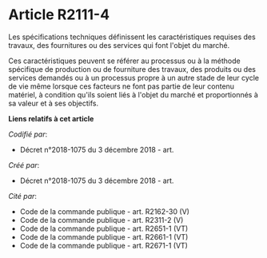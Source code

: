 # Article R2111-4

Les spécifications techniques définissent les caractéristiques requises des travaux, des fournitures ou des services qui font
l'objet du marché.

Ces caractéristiques peuvent se référer au processus ou à la méthode spécifique de production ou de fourniture des travaux,
des produits ou des services demandés ou à un processus propre à un autre stade de leur cycle de vie même lorsque ces
facteurs ne font pas partie de leur contenu matériel, à condition qu'ils soient liés à l'objet du marché et proportionnés à
sa valeur et à ses objectifs.

**Liens relatifs à cet article**

_Codifié par_:

  - Décret n°2018-1075 du 3 décembre 2018 - art.

_Créé par_:

  - Décret n°2018-1075 du 3 décembre 2018 - art.

_Cité par_:

  - Code de la commande publique - art. R2162-30 (V)
  - Code de la commande publique - art. R2311-2 (V)
  - Code de la commande publique - art. R2651-1 (VT)
  - Code de la commande publique - art. R2661-1 (VT)
  - Code de la commande publique - art. R2671-1 (VT)
